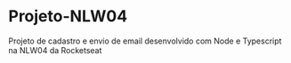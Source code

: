 # Projeto-NLW04
Projeto de cadastro e envio de email desenvolvido com Node e Typescript na NLW04 da Rocketseat
